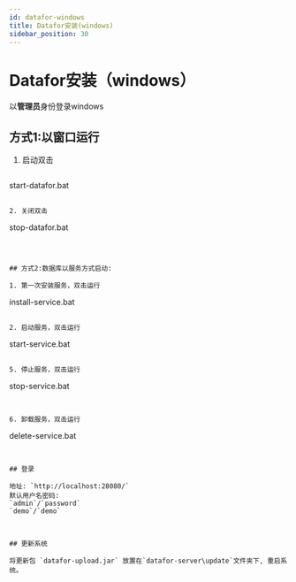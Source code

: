 ```yaml
---
id: datafor-windows
title: Datafor安装(windows)
sidebar_position: 30
---
```

# Datafor安装（windows）

以**管理员**身份登录windows

## 方式1:以窗口运行

1. 启动双击

   ```
start-datafor.bat
   ```

2. 关闭双击

   ```
   stop-datafor.bat
   ```



## 方式2:数据库以服务方式启动:

1. 第一次安装服务，双击运行

   ```
   install-service.bat
   ```

2. 启动服务，双击运行

   ```
   start-service.bat
   ```

5. 停止服务，双击运行

   ```
   stop-service.bat
   ```


6. 卸载服务，双击运行

   ```
   delete-service.bat
   ```
   

## 登录

地址: `http://localhost:28080/`
默认用户名密码:
`admin`/`password`
`demo`/`demo`



## 更新系统

将更新包 `datafor-upload.jar` 放置在`datafor-server\update`文件夹下, 重启系统。